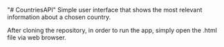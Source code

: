 "# CountriesAPI" 
Simple user interface that shows the most relevant information about a chosen country.

After cloning the repository, in order to run the app, simply open the .html file via web browser.
